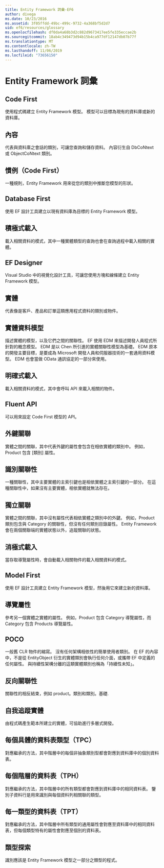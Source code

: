 ```yaml
---
title: Entity Framework 詞彙-EF6
author: divega
ms.date: 10/23/2016
ms.assetid: 3f05ffdd-49bc-499c-9732-4a368bf5d2d7
uid: ef6/resources/glossary
ms.openlocfilehash: df0da4a68b3d2c882d9673417ee5fe335eccae2b
ms.sourcegitcommit: 18ab4c349473d94b15b4ca977df12147db07b77f
ms.translationtype: MT
ms.contentlocale: zh-TW
ms.lasthandoff: 11/06/2019
ms.locfileid: "73656150"
---
```

# <a name="entity-framework-glossary"></a>Entity Framework 詞彙
## <a name="code-first"></a>Code First
使用程式碼建立 Entity Framework 模型。 模型可以目標為現有的資料庫或新的資料庫。

## <a name="context"></a>內容
代表與資料庫之會話的類別，可讓您查詢和儲存資料。 內容衍生自 DbCoNtext 或 ObjectCoNtext 類別。

## <a name="convention-code-first"></a>慣例（Code First）
一種規則，Entity Framework 用來從您的類別中推斷您模型的形狀。

## <a name="database-first"></a>Database First
使用 EF 設計工具建立以現有資料庫為目標的 Entity Framework 模型。

## <a name="eager-loading"></a>積極式載入
載入相關資料的模式，其中一種實體類型的查詢也會在查詢過程中載入相關的實體。

## <a name="ef-designer"></a>EF Designer
Visual Studio 中的視覺化設計工具，可讓您使用方塊和線條建立 Entity Framework 模型。

## <a name="entity"></a>實體
代表像是客戶、產品和訂單這類應用程式資料的類別或物件。

## <a name="entity-data-model"></a>實體資料模型
描述實體的模型，以及它們之間的關聯性。 EF 使用 EDM 來描述開發人員程式所針對的概念模型。 EDM 是以 Chen 所引進的實體關聯性模型為基礎。 EDM 原本的開發主要目標，是要成為 Microsoft 開發人員和伺服器技術的一套通用資料模型。 EDM 也會當做 OData 通訊協定的一部分來使用。

## <a name="explicit-loading"></a>明確式載入
載入相關資料的模式，其中會呼叫 API 來載入相關的物件。

## <a name="fluent-api"></a>Fluent API
可以用來設定 Code First 模型的 API。

## <a name="foreign-key-association"></a>外鍵關聯
實體之間的關聯，其中代表外鍵的屬性會包含在相依實體的類別中。 例如，Product 包含 [類別] 屬性。

## <a name="identifying-relationship"></a>識別關聯性
一種關聯性，其中主要實體的主索引鍵也是相依實體之主索引鍵的一部分。 在這種關聯性中，如果沒有主要實體，相依實體就無法存在。

## <a name="independent-association"></a>獨立關聯
實體之間的關聯，其中沒有屬性代表相依實體之類別中的外鍵。 例如，Product 類別包含與 Category 的關聯性，但沒有任何類別目錄屬性。 Entity Framework 會在兩個關聯端的實體狀態以外，追蹤關聯的狀態。

## <a name="lazy-loading"></a>消極式載入
當存取導覽屬性時，會自動載入相關物件的載入相關資料的模式。

## <a name="model-first"></a>Model First
使用 EF 設計工具建立 Entity Framework 模型，然後用它來建立新的資料庫。

## <a name="navigation-property"></a>導覽屬性
參考另一個實體之實體的屬性。 例如，Product 包含 Category 導覽屬性，而 Category 包含 Products 導覽屬性。

## <a name="poco"></a>POCO
一般舊 CLR 物件的縮寫。 沒有任何架構相依性的簡單使用者類別。 在 EF 的內容中，不是從 EntityObject 衍生的實體類別會執行任何介面，或攜帶 EF 中定義的任何屬性。 與持續性架構分離的這類實體類別也稱為「持續性未知」。  

## <a name="relationship-inverse"></a>反向關聯性
關聯性的相反結束，例如 product。類別和類別。基礎.

## <a name="self-tracking-entity"></a>自我追蹤實體
由程式碼產生範本所建立的實體，可協助進行多層式開發。

## <a name="table-per-concrete-type-tpc"></a>每個具體的資料表類型（TPC）
對應繼承的方法，其中階層中的每個非抽象類別型都會對應到資料庫中的個別資料表。

## <a name="table-per-hierarchy-tph"></a>每個階層的資料表（TPH）
對應繼承的方法，其中階層中的所有類型都會對應到資料庫中的相同資料表。 鑒別子資料行是用來識別與每個資料列相關聯的類型。

## <a name="table-per-type-tpt"></a>每一類型的資料表（TPT）
對應繼承的方法，其中階層中所有類型的通用屬性會對應至資料庫中的相同資料表，但每個類型特有的屬性會對應至個別的資料表。

## <a name="type-discovery"></a>類型探索
識別應該是 Entity Framework 模型之一部分之類型的程式。

